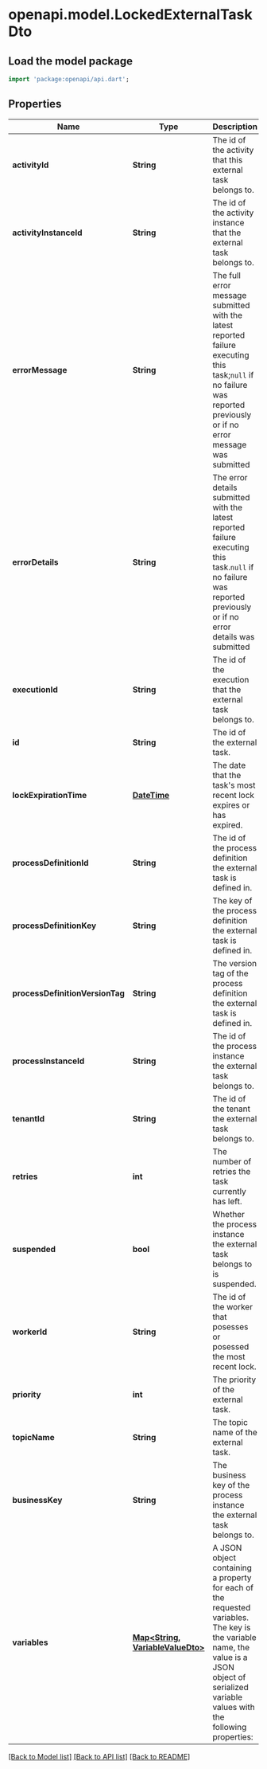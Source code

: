 # openapi.model.LockedExternalTaskDto

## Load the model package
```dart
import 'package:openapi/api.dart';
```

## Properties
Name | Type | Description | Notes
------------ | ------------- | ------------- | -------------
**activityId** | **String** | The id of the activity that this external task belongs to. | [optional] 
**activityInstanceId** | **String** | The id of the activity instance that the external task belongs to. | [optional] 
**errorMessage** | **String** | The full error message submitted with the latest reported failure executing this task;`null` if no failure was reported previously or if no error message was submitted | [optional] 
**errorDetails** | **String** | The error details submitted with the latest reported failure executing this task.`null` if no failure was reported previously or if no error details was submitted | [optional] 
**executionId** | **String** | The id of the execution that the external task belongs to. | [optional] 
**id** | **String** | The id of the external task. | [optional] 
**lockExpirationTime** | [**DateTime**](DateTime.md) | The date that the task's most recent lock expires or has expired. | [optional] 
**processDefinitionId** | **String** | The id of the process definition the external task is defined in. | [optional] 
**processDefinitionKey** | **String** | The key of the process definition the external task is defined in. | [optional] 
**processDefinitionVersionTag** | **String** | The version tag of the process definition the external task is defined in. | [optional] 
**processInstanceId** | **String** | The id of the process instance the external task belongs to. | [optional] 
**tenantId** | **String** | The id of the tenant the external task belongs to. | [optional] 
**retries** | **int** | The number of retries the task currently has left. | [optional] 
**suspended** | **bool** | Whether the process instance the external task belongs to is suspended. | [optional] 
**workerId** | **String** | The id of the worker that posesses or posessed the most recent lock. | [optional] 
**priority** | **int** | The priority of the external task. | [optional] 
**topicName** | **String** | The topic name of the external task. | [optional] 
**businessKey** | **String** | The business key of the process instance the external task belongs to. | [optional] 
**variables** | [**Map<String, VariableValueDto>**](VariableValueDto.md) | A JSON object containing a property for each of the requested variables. The key is the variable name, the value is a JSON object of serialized variable values with the following properties: | [optional] [default to const {}]

[[Back to Model list]](../README.md#documentation-for-models) [[Back to API list]](../README.md#documentation-for-api-endpoints) [[Back to README]](../README.md)


